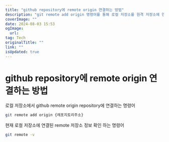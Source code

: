 ```yaml
---
title: "github repository에 remote origin 연결하는 방법"
description: "git remote add origin 명령어를 통해 로컬 저장소를 원격 저장소에 연결하는 방법에 대해 알아봅니다"
coverImage: ""
date: 2024-08-03 15:53
ogImage: 
  url: 
tag: Tech
originalTitle: ""
link: ""
isUpdated: true
---
```






# github repository에 remote origin 연결하는 방법




<div class="content-ad"></div>

로컬 저장소에서 github remote origin repository에 연결하는 명령어

```bash
git remote add origin {레포지토리주소}
```

현재 로컬 저장소에 연결된 remote 저장소 정보 확인 하는 명령어

```bash
git remote -v
```
